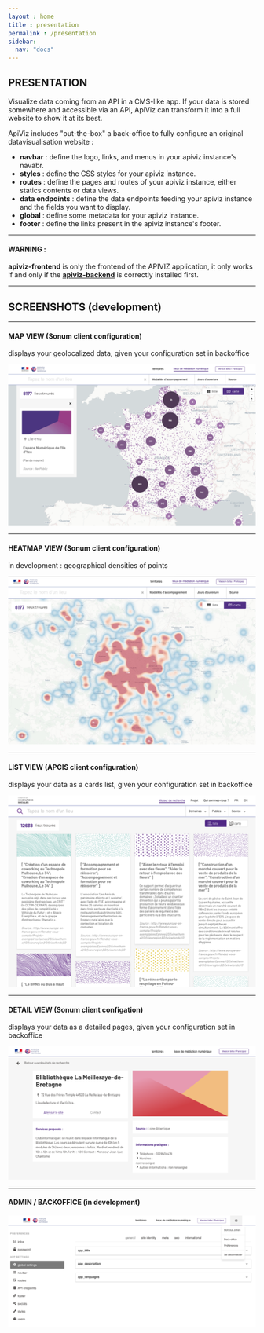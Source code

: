```yaml
---
layout : home 
title : presentation
permalink : /presentation
sidebar:
  nav: "docs"
---
```


## PRESENTATION

Visualize data coming from an API in a CMS-like app. 
If your data is stored somewhere and accessible via an API, ApiViz can transform it into a full website to show it at its best. 

ApiViz includes "out-the-box" a back-office to fully configure an original datavisualisation website : 
  - **navbar** : define the logo, links, and menus in your apiviz instance's navabr. 
  - **styles** : define the CSS styles for your apiviz instance.
  - **routes** : define the pages and routes of your apiviz instance, either statics contents or data views.
  - **data endpoints** : define the data endpoints feeding your apiviz instance and the fields you want to display.
  - **global** : define some metadata for your apiviz instance.
  - **footer** : define the links present in the apiviz instance's footer.

--------

#### WARNING : 

**apiviz-frontend** is only the frontend of the APIVIZ application, it only works if and only if the **[apiviz-backend](https://github.com/co-demos/apiviz-backend)** is correctly installed first.

------------

## SCREENSHOTS (development)

------------

#### MAP VIEW (Sonum client configuration)
displays your geolocalized data, given your configuration set in backoffice

![MAP VIEW](../documentation/screenshots/map-view-sonum-03.png)


------------

#### HEATMAP VIEW (Sonum client configuration)
in development : geographical densities of points

![HEATMAP VIEW](../documentation/screenshots/heatmap-view-sonum-02.png)

------------

#### LIST VIEW (APCIS client configuration)
displays your data as a cards list, given your configuration set in backoffice

![LIST VIEW](../documentation/screenshots/list-view-apcis-01.png)

------------

#### DETAIL VIEW (Sonum client configation)
displays your data as a detailed pages, given your configuration set in backoffice

![DETAIL VIEW](../documentation/screenshots/detail-view-sonum-01.png)

------------

#### ADMIN / BACKOFFICE (in development)

![ADMIN VIEW](../documentation/screenshots/backoffice-sonum-01.png)

